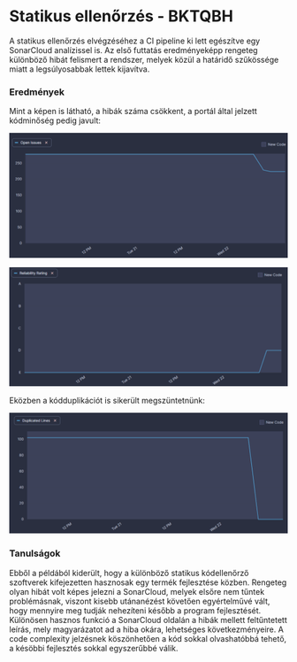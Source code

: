 # Statikus ellenőrzés - BKTQBH

A statikus ellenőrzés elvégzéséhez a CI pipeline ki lett egészítve egy SonarCloud analízissel is. Az első futtatás eredményeképp rengeteg különböző hibát felismert a rendszer, melyek közül a határidő szűkössége miatt a legsúlyosabbak lettek kijavítva.


### Eredmények
Mint a képen is látható, a hibák száma csökkent, a portál által jelzett kódminőség pedig javult:

![Open issues](open_issues_delta.png)

![Reliability rating change](reliability_change.png)

Eközben a kódduplikációt is sikerült megszüntetnünk:

![Code duplication graph](code_duplication_change.png)

### Tanulságok

Ebből a példából kiderült, hogy a különböző statikus kódellenőrző szoftverek kifejezetten hasznosak egy termék fejlesztése közben. Rengeteg olyan hibát volt képes jelezni a SonarCloud, melyek elsőre nem tűntek problémásnak, viszont kisebb utánanézést követően egyértelművé vált, hogy mennyire meg tudják nehezíteni később a program fejlesztését.
Különösen hasznos funkció a SonarCloud oldalán a hibák mellett feltűntetett leírás, mely magyarázatot ad a hiba okára, lehetséges következményeire.
A code complexity jelzésnek köszönhetően a kód sokkal olvashatóbbá tehető, a késöbbi fejlesztés sokkal egyszerűbbé válik.